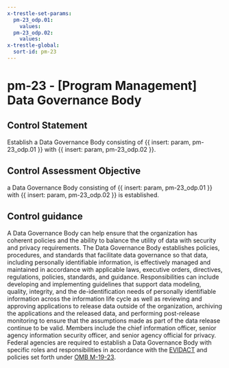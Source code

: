 ```yaml
---
x-trestle-set-params:
  pm-23_odp.01:
    values:
  pm-23_odp.02:
    values:
x-trestle-global:
  sort-id: pm-23
---
```


# pm-23 - \[Program Management\] Data Governance Body

## Control Statement

Establish a Data Governance Body consisting of {{ insert: param, pm-23_odp.01 }} with {{ insert: param, pm-23_odp.02 }}.

## Control Assessment Objective

a Data Governance Body consisting of {{ insert: param, pm-23_odp.01 }} with {{ insert: param, pm-23_odp.02 }} is established.

## Control guidance

A Data Governance Body can help ensure that the organization has coherent policies and the ability to balance the utility of data with security and privacy requirements. The Data Governance Body establishes policies, procedures, and standards that facilitate data governance so that data, including personally identifiable information, is effectively managed and maintained in accordance with applicable laws, executive orders, directives, regulations, policies, standards, and guidance. Responsibilities can include developing and implementing guidelines that support data modeling, quality, integrity, and the de-identification needs of personally identifiable information across the information life cycle as well as reviewing and approving applications to release data outside of the organization, archiving the applications and the released data, and performing post-release monitoring to ensure that the assumptions made as part of the data release continue to be valid. Members include the chief information officer, senior agency information security officer, and senior agency official for privacy. Federal agencies are required to establish a Data Governance Body with specific roles and responsibilities in accordance with the [EVIDACT](#511da9ca-604d-43f7-be41-b862085420a9) and policies set forth under [OMB M-19-23](#d886c141-c832-4ad7-ac6d-4b94f4b550d3).
